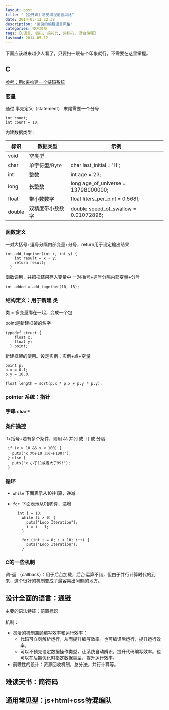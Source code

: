 ```yaml
---
layout: post
title: "【公开课】常见编程语言风格"
date: 2014-05-12 22:38
description: "常见的编程语言风格"
categories: 技术普及
tags: [C语言, 链码, 简符码, 网标码, 混合编程]
lastmod: 2014-05-12
--- 
```


下面应该越来越少人看了，只要扫一眼有个印象就行，不需要在这里掌握。


## C ##

[参考：用c来构建一个链码系统](http://www.buildyourownlisp.com/) 

### 变量 ###

   通过 事先定义（statement） 末尾需要一个分号

    int count;
    int count = 10;

内建数据类型：

| 标识 | 数据类型 | 示例 |
| --- | --- | --- |
| void   | 空类型         |         |
| char   | 单字符型/Byte      | char last_initial = 'H';       |
| int    | 整数           | int age = 23;         |
| long   | 长整数 | long age_of_universe = 13798000000;   |
| float  | 带小数数字      | float liters_per_pint = 0.568f;       |
| double | 双精度带小数数字  | double speed_of_swallow = 0.01072896; |

### 函数定义 ###

一对大括号+逗号分隔内部变量+分号，return用于设定输出结果

    int add_together(int x, int y) {
        int result = x + y;
        return result;
      }


函数调用，并把把结果存入变量中 一对括号+逗号分隔内部变量+分号

    int added = add_together(10, 18);


### 结构定义：用于新建 类 ###

类 = 多变量绑在一起，变成一个包

point是新建框架的名字

    typedef struct {
        float x;
        float y;
      } point;


新建框架的使用。设定实例：实例+点+变量

    point p;
    p.x = 0.1;
    p.y = 10.0;
    
    float length = sqrt(p.x * p.x + p.y * p.y);

### pointer 系统：指针 ###

   
### 字串 `char*` ###

### 条件操控 ###

if+括号+若有多个条件，则用 `&&` 并列 或 `||` 或 分隔
   

     if (x > 10 && x < 100) {
       puts("x 大于10 且小于100!");
     } else {
       puts("x 小于11或者大于99!");
     }


### 循环 ###

+ `while` 下面表示从10往1算，递减
+ `for `下面表示从0到9算，递增

        int i = 10;
          while (i > 0) {
            puts("Loop Iteration");
            i = i - 1;
          }
        
          for (int i = 0; i < 10; i++) {
            puts("Loop Iteration");
          }


### C的一些机制 ###

   调-返 （callback）：用于后台加载，后台运算不错，但由于并行计算时代的到来，这个很好的机制变成了最容易出问题的地方。

## 设计全面的语言：通链 ##

主要的语法特征：前置标识

机制：

+ 灵活的机制兼顾编写效率和运行效率：
    + 代码可立刻解析运行，从而提升编写效率。也可编译后运行，提升运行效率。
    + 可以不预先设定数据操作类型，让系统自动辨识，提升代码编写效率。也可以在后期优化时指定数据类型，提升运行效率。
+ 前瞻性的设计：资源回收机制，总分法，并行计算等。




## 难读天书：简符码 ##


## 通用常见型：js+html+css特混编队 ##


 
